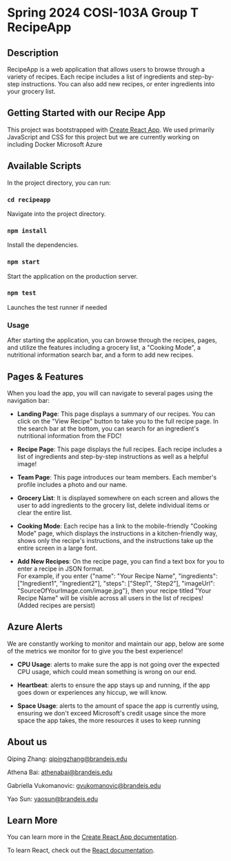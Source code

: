 # Spring 2024 COSI-103A Group T RecipeApp

## Description

RecipeApp is a web application that allows users to browse through a variety of recipes. Each recipe includes a list of ingredients and step-by-step instructions. You can also add new recipes, or enter ingredients into your grocery list.

## Getting Started with our Recipe App

This project was bootstrapped with [Create React App](https://github.com/facebook/create-react-app). We used primarily JavaScript and CSS for this project but we are currently working on including Docker Microsoft Azure

## Available Scripts

In the project directory, you can run:

### `cd recipeapp`

Navigate into the project directory.

### `npm install`

Install the dependencies.

### `npm start`

Start the application on the production server.

### `npm test`

Launches the test runner if needed

### Usage
After starting the application, you can browse through the recipes, pages, and utilize the features including a grocery list, a "Cooking Mode", a nutritional information search bar, and a form to add new recipes.

## Pages & Features

When you load the app, you will can navigate to several pages using the navigation bar:

- **Landing Page**: This page displays a summary of our recipes. You can click on the "View Recipe" button to take you to the full recipe page. In the search bar at the bottom, you can search for an ingredient's nutritional information from the FDC!

- **Recipe Page**: This page displays the full recipes. Each recipe includes a list of ingredients and step-by-step instructions as well as a helpful image!

- **Team Page**: This page introduces our team members. Each member's profile includes a photo and our name.

- **Grocery List**: It is displayed somewhere on each screen and allows the user to add ingredients to the grocery list, delete individual items or clear the entire list.

- **Cooking Mode**: Each recipe has a link to the mobile-friendly "Cooking Mode" page, which displays the instructions in a kitchen-friendly way, shows only the recipe's instructions, and the instructions take up the entire screen in a large font.

- **Add New Recipes**: On the recipe page, you can find a text box for you to enter a recipe in JSON format. <br/> For example, if you enter {"name": "Your Recipe Name", "ingredients": ["Ingredient1", "Ingredient2"], "steps": ["Step1", "Step2"], "imageUrl": "SourceOfYourImage.com/image.jpg"}, then your recipe titled "Your Recipe Name" will be visible across all users in the list of recipes! (Added recipes are persist)

## Azure Alerts

We are constantly working to monitor and maintain our app, below are some of the metrics we monitor for to give you the best experience!

- **CPU Usage**: alerts to make sure the app is not going over the expected CPU usage, which could mean something is wrong on our end.

- **Heartbeat**: alerts to ensure the app stays up and running, if the app goes down or experiences any hiccup, we will know.

- **Space Usage**: alerts to the amount of space the app is currently using, ensuring we don't exceed Microsoft's credit usage since the more space the app takes, the more resources it uses to keep running

## About us

Qiping Zhang: qipingzhang@brandeis.edu

Athena Bai: athenabai@brandeis.edu

Gabriella Vukomanovic: gvukomanovic@brandeis.edu

Yao Sun: yaosun@brandeis.edu

## Learn More

You can learn more in the [Create React App documentation](https://facebook.github.io/create-react-app/docs/getting-started).

To learn React, check out the [React documentation](https://reactjs.org/).


